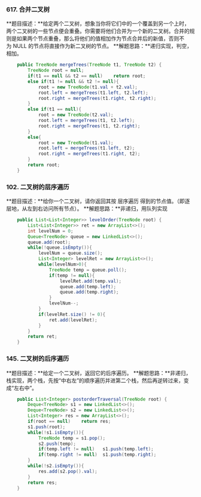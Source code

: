 ### 617. 合并二叉树
**题目描述：**给定两个二叉树，想象当你将它们中的一个覆盖到另一个上时，两个二叉树的一些节点便会重叠。你需要将他们合并为一个新的二叉树。合并的规则是如果两个节点重叠，那么将他们的值相加作为节点合并后的新值，否则不为 NULL 的节点将直接作为新二叉树的节点。
**解题思路：**递归实现，判空，相加。

```java
    public TreeNode mergeTrees(TreeNode t1, TreeNode t2) {
        TreeNode root = null;
        if(t1 == null && t2 == null)    return root;
        else if(t1 != null && t2 != null){
            root = new TreeNode(t1.val + t2.val);
            root.left = mergeTrees(t1.left, t2.left);
            root.right = mergeTrees(t1.right, t2.right);
        }
        else if(t1 == null){
            root = new TreeNode(t2.val);
            root.left = mergeTrees(t1, t2.left);
            root.right = mergeTrees(t1, t2.right);
        }  
        else{
            root = new TreeNode(t1.val);
            root.left = mergeTrees(t1.left, t2);
            root.right = mergeTrees(t1.right, t2);
        }
        return root;
    }
```

### 102. 二叉树的层序遍历
**题目描述：**给你一个二叉树，请你返回其按 层序遍历 得到的节点值。（即逐层地，从左到右访问所有节点）。 
**解题思路：**非递归，用队列实现

```java
    public List<List<Integer>> levelOrder(TreeNode root) {
        List<List<Integer>> ret = new ArrayList<>();
        int levelNum = 0;
        Queue<TreeNode> queue = new LinkedList<>();
        queue.add(root);
        while(!queue.isEmpty()){
            levelNum = queue.size();
            List<Integer> levelRet = new ArrayList<>();
            while(levelNum>0){
                TreeNode temp = queue.poll();
                if(temp != null){
                    levelRet.add(temp.val);
                    queue.add(temp.left);
                    queue.add(temp.right);
                }
                levelNum--;
            }
            if(levelRet.size() != 0){
                ret.add(levelRet);
            }
        }
        return ret;
    }
```

### 145. 二叉树的后序遍历
**题目描述：**给定一个二叉树，返回它的后序遍历。
**解题思路：**非递归，栈实现，两个栈，先按“中右左”的顺序遍历并进第二个栈，然后再逆转过来，变成“左右中”。

```java
    public List<Integer> postorderTraversal(TreeNode root) {
        Deque<TreeNode> s1 = new LinkedList<>();
        Deque<TreeNode> s2 = new LinkedList<>();
        List<Integer> res = new ArrayList<>();
        if(root == null)    return res;
        s1.push(root);
        while(!s1.isEmpty()){
            TreeNode temp = s1.pop();
            s2.push(temp);
            if(temp.left != null)   s1.push(temp.left);
            if(temp.right != null)  s1.push(temp.right);
        }
        while(!s2.isEmpty()){
            res.add(s2.pop().val);
        }
        return res;
    }
```
